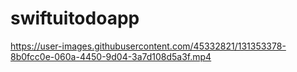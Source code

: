 # swiftuitodoapp


https://user-images.githubusercontent.com/45332821/131353378-8b0fcc0e-060a-4450-9d04-3a7d108d5a3f.mp4


